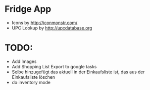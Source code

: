 # Fridge App
 - Icons by http://iconmonstr.com/
 - UPC Lookup by http://upcdatabase.org

# TODO:
 - Add Images
 - Add Shopping List Export to google tasks
 - Selbe hinzugefügt das aktuell in der Einkaufsliste ist, das aus der Einkaufsliste löschen
 - do inventory mode
